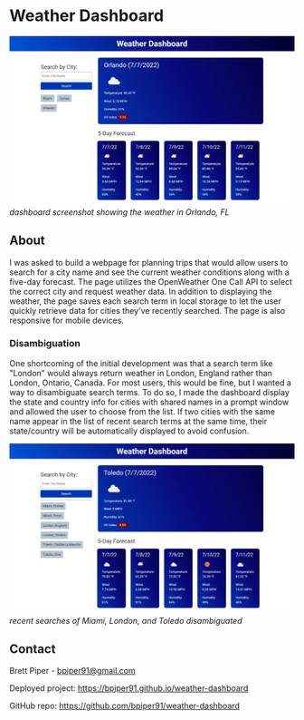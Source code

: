 # Weather Dashboard

![screenshot of the the dashboard](./assets/images/screenshot.JPG "Weather Dashboard")
*dashboard screenshot showing the weather in Orlando, FL*

## About

I was asked to build a webpage for planning trips that would allow users to search for a city name and see the current weather conditions along with a five-day forecast. The page utilizes the OpenWeather One Call API to select the correct city and request weather data. In addition to displaying the weather, the page saves each search term in local storage to let the user quickly retrieve data for cities they've recently searched. The page is also responsive for mobile devices.

### Disambiguation

One shortcoming of the initial development was that a search term like "London" would always return weather in London, England rather than London, Ontario, Canada. For most users, this would be fine, but I wanted a way to disambiguate search terms. To do so, I made the dashboard display the state and country info for cities with shared names in a prompt window and allowed the user to choose from the list. If two cities with the same name appear in the list of recent search terms at the same time, their state/country will be automatically displayed to avoid confusion.

![the dashboard with multiple similar search terms](./assets/images/screenshot2.JPG "recent searches disambiguated")
*recent searches of Miami, London, and Toledo disambiguated*

## Contact

Brett Piper - <bpiper91@gmail.com>

Deployed project: <https://bpiper91.github.io/weather-dashboard>

GitHub repo: <https://github.com/bpiper91/weather-dashboard>